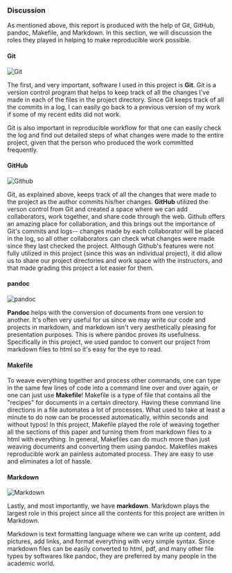 
### Discussion

As mentioned above, this report is produced with the help of Git, GitHub, pandoc, Makefile, and Markdown. In this section, we will discussion the roles they played in helping to make reproducible work possible.

#### Git
![Git](../images/git-logo.png)

The first, and very important, software I used in this project is **Git**. Git is a version control program that helps to keep track of all the changes I've made in each of the files in the project directory. Since Git keeps track of all the commits in a log, I can easily go back to a previous version of my work if some of my recent edits did not work. 

Git is also important in reproducible workflow for that one can easily check the log and find out detailed steps of what changes were made to the entire project, given that the person who produced the work committed frequently. 

#### GitHub
![Github](../images/github-logo.png)

Git, as explained above, keeps track of all the changes that were made to the project as the author commits his/her changes. **GitHub** utilized the verson control from Git and created a space where we can add collaborators, work together, and share code through the web. Github offers an amazing place for collaboration, and this brings out the importance of Git's commits and logs-- changes made by each collaborator will be placed in the log, so all other collaborators can check what changes were made since they last checked the project. Although Github's features were not fully utilized in this project (since this was an individual project), it did allow us to share our project directories and work space with the instructors, and that made grading this project a lot easier for them.

#### pandoc
![pandoc](../images/pandoc-logo.png)

**Pandoc** helps with the conversion of documents from one version to another. It's often very useful for us since we may write our code and projects in markdown, and markdown isn't very aesthetically pleasing for presentation purposes. This is where pandoc proves its usefulness. Specifically in this project, we used pandoc to convert our project from markdown files to html so it's easy for the eye to read.


#### Makefile

To weave everything together and process other commands, one can type in the same few lines of code into a command line over and over again, or one can just use **Makefile**! Makefile is a type of file that contains all the "recipes" for documents in a certain directory. Having these command line directions in a file automates a lot of processes. What used to take at least a minute to do now can be processed automatically, within seconds and without typos! In this project, Makefile played the role of weaving together all the sections of this paper and turning them from markdown files to a html with everything. In general, Makefiles can do much more than just weaving documents and converting them using pandoc. Makefiles makes reproducible work an painless automated process. They are easy to use and eliminates a lot of hassle.

#### Markdown
![Markdown](../images/markdown-logo.png)

Lastly, and most importantly, we have **markdown**. Markdown plays the largest role in this project since all the contents for this project are written in Markdown.  

Markdown is text formatting language where we can write up content, add pictures, add links, and format everything with very simple syntax. Since markdown files can be easily converted to html, pdf, and many other file types by softwares like pandoc, they are preferred by many people in the academic world. 







